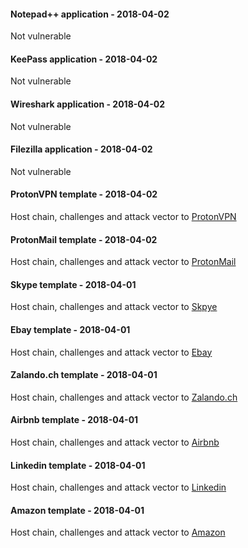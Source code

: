 #### Notepad++ application - 2018-04-02
Not vulnerable


#### KeePass application - 2018-04-02
Not vulnerable


#### Wireshark application - 2018-04-02
Not vulnerable


#### Filezilla application - 2018-04-02
Not vulnerable


#### ProtonVPN template - 2018-04-02
Host chain, challenges and attack vector to [ProtonVPN](/docs/protonvpn_20180402)


#### ProtonMail template - 2018-04-02
Host chain, challenges and attack vector to [ProtonMail](/docs/protonmail_20180402)


#### Skype template - 2018-04-01
Host chain, challenges and attack vector to [Skpye](/docs/skype_20180401)


#### Ebay template - 2018-04-01
Host chain, challenges and attack vector to [Ebay](/docs/ebay_20180401)


#### Zalando.ch template  - 2018-04-01
Host chain, challenges and attack vector to [Zalando.ch](/docs/zalandoch_20180401)


#### Airbnb template  - 2018-04-01
Host chain, challenges and attack vector to [Airbnb](/docs/airbnb_20180401)


#### Linkedin template  - 2018-04-01
Host chain, challenges and attack vector to [Linkedin](/docs/linkedin_20180401)


#### Amazon template - 2018-04-01
Host chain, challenges and attack vector to [Amazon](/docs/amazon_20180401)
